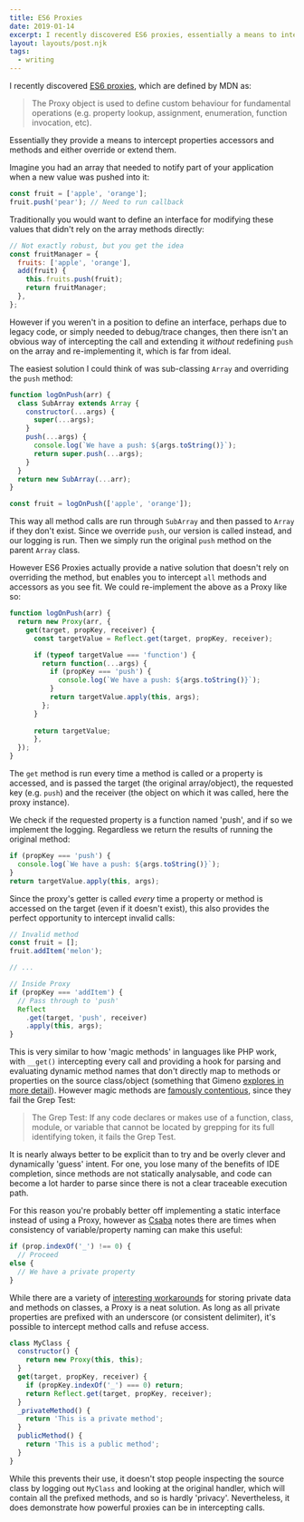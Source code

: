 ```yaml
---
title: ES6 Proxies
date: 2019-01-14
excerpt: I recently discovered ES6 proxies, essentially a means to intercept properties accessors and methods and either override or extend them.
layout: layouts/post.njk
tags:
  - writing
---
```


I recently discovered [ES6 proxies](https://developer.mozilla.org/en-US/docs/Web/JavaScript/Reference/Global_Objects/Proxy), which are defined by MDN as:

> The Proxy object is used to define custom behaviour for fundamental operations (e.g. property lookup, assignment, enumeration, function invocation, etc).

Essentially they provide a means to intercept properties accessors and methods and either override or extend them.

Imagine you had an array that needed to notify part of your application when a new value was pushed into it:

```javascript
const fruit = ['apple', 'orange'];
fruit.push('pear'); // Need to run callback
```
    
Traditionally you would want to define an interface for modifying these values that didn't rely on the array methods directly:

```javascript
// Not exactly robust, but you get the idea
const fruitManager = {
  fruits: ['apple', 'orange'],
  add(fruit) {
    this.fruits.push(fruit);
    return fruitManager;
  },
};
```

However if you weren't in a position to define an interface, perhaps due to legacy code, or simply needed to debug/trace changes, then there isn't an obvious way of intercepting the call and extending it *without* redefining `push` on the array and re-implementing it, which is far from ideal.

The easiest solution I could think of was sub-classing `Array` and overriding the `push` method:

```javascript
function logOnPush(arr) {
  class SubArray extends Array {
    constructor(...args) { 
      super(...args); 
    }
    push(...args) {
      console.log(`We have a push: ${args.toString()}`);
      return super.push(...args);
    }
  }
  return new SubArray(...arr);
}

const fruit = logOnPush(['apple', 'orange']);
```

This way all method calls are run through `SubArray` and then passed to `Array` if they don't exist. Since we override `push`, our version is called instead, and our logging is run. Then we simply run the original `push` method on the parent `Array` class.

However ES6 Proxies actually provide a native solution that doesn't rely on overriding the method, but enables you to intercept `all` methods and accessors as you see fit. We could re-implement the above as a Proxy like so:

```javascript
function logOnPush(arr) {
  return new Proxy(arr, {
    get(target, propKey, receiver) {
      const targetValue = Reflect.get(target, propKey, receiver);

      if (typeof targetValue === 'function') {
        return function(...args) {
          if (propKey === 'push') {
            console.log(`We have a push: ${args.toString()}`);
          }
          return targetValue.apply(this, args);
        };
      }
  
      return targetValue;
      },
  });
}
```

The `get` method is run every time a method is called or a property is accessed, and is passed the target (the original array/object), the requested key (e.g. `push`) and the receiver (the object on which it was called, here the proxy instance).

We check if the requested property is a function named 'push', and if so we implement the logging. Regardless we return the results of running the original method:

```javascript
if (propKey === 'push') {
  console.log(`We have a push: ${args.toString()}`);
}
return targetValue.apply(this, args);
```

Since the proxy's getter is called *every* time a property or method is accessed on the target (even if it doesn't exist), this also provides the perfect opportunity to intercept invalid calls:

```javascript
// Invalid method
const fruit = [];
fruit.addItem('melon');

// ...

// Inside Proxy
if (propKey === 'addItem') {
  // Pass through to 'push'
  Reflect
    .get(target, 'push', receiver)
    .apply(this, args);
}
```

This is very similar to how 'magic methods' in languages like PHP work, with `__get()` intercepting every call and providing a hook for parsing and evaluating dynamic method names that don't directly map to methods or properties on the source class/object (something that Gimeno [explores in more detail](https://medium.com/dailyjs/how-to-use-javascript-proxies-for-fun-and-profit-365579d4a9f8)). However magic methods are [famously contentious](http://jamie-wong.com/2013/07/12/grep-test/), since they fail the Grep Test:

> The Grep Test: If any code declares or makes use of a function, class, module, or variable that cannot be located by grepping for its full identifying token, it fails the Grep Test.

It is nearly always better to be explicit than to try and be overly clever and dynamically 'guess' intent. For one, you lose many of the benefits of IDE completion, since methods are not statically analysable, and code can become a lot harder to parse since there is not a clear traceable execution path. 

For this reason you're probably better off implementing a static interface instead of using a Proxy, however as [Csaba](https://github.com/gergob/jsProxy/blob/master/02-private-properties.js) notes there are times when consistency of variable/property naming can make this useful:

```javascript
if (prop.indexOf('_') !== 0) {
  // Proceed
else { 
  // We have a private property
}
```

While there are a variety of [interesting workarounds](http://exploringjs.com/es6/ch_classes.html#sec_private-data-for-classes) for storing private data and methods on classes, a Proxy is a neat solution. As long as all private properties are prefixed with an underscore (or consistent delimiter), it's possible to intercept method calls and refuse access.

```javascript
class MyClass {
  constructor() {
    return new Proxy(this, this);
  }
  get(target, propKey, receiver) {
    if (propKey.indexOf('_') === 0) return;
    return Reflect.get(target, propKey, receiver);
  }
  _privateMethod() {
    return 'This is a private method';
  }
  publicMethod() {
    return 'This is a public method';
  }
}
```

While this prevents their use, it doesn't stop people inspecting the source class by logging out `MyClass` and looking at the original handler, which will contain all the prefixed methods, and so is hardly 'privacy'. Nevertheless, it does demonstrate how powerful proxies can be in intercepting calls.

